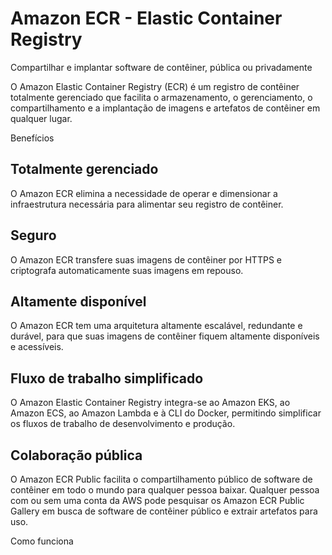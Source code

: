 # Amazon ECR - Elastic Container Registry

Compartilhar e implantar software de contêiner, pública ou privadamente

O Amazon Elastic Container Registry (ECR) é um registro de contêiner totalmente gerenciado que facilita o armazenamento, o gerenciamento, o compartilhamento e a implantação de imagens e artefatos de contêiner em qualquer lugar.

Benefícios

## Totalmente gerenciado

O Amazon ECR elimina a necessidade de operar e dimensionar a infraestrutura necessária para alimentar seu registro de contêiner.

## Seguro

O Amazon ECR transfere suas imagens de contêiner por HTTPS e criptografa automaticamente suas imagens em repouso.

## Altamente disponível

O Amazon ECR tem uma arquitetura altamente escalável, redundante e durável, para que suas imagens de contêiner fiquem altamente disponíveis e acessíveis.

## Fluxo de trabalho simplificado

O Amazon Elastic Container Registry integra-se ao Amazon EKS, ao Amazon ECS, ao Amazon Lambda e à CLI do Docker, permitindo simplificar os fluxos de trabalho de desenvolvimento e produção.

## Colaboração pública

O Amazon ECR Public facilita o compartilhamento público de software de contêiner em todo o mundo para qualquer pessoa baixar. Qualquer pessoa com ou sem uma conta da AWS pode pesquisar os Amazon ECR Public Gallery em busca de software de contêiner público e extrair artefatos para uso.

Como funciona

